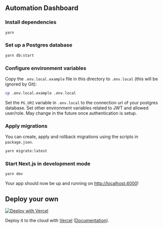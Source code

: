 ## Automation Dashboard

### Install dependencies

```bash
yarn
```

### Set up a Postgres database

```bash
yarn db:start
```

### Configure environment variables

Copy the `.env.local.example` file in this directory to `.env.local` (this will be ignored by Git):

```bash
cp .env.local.example .env.local
```

Set the `PG_URI` variable in `.env.local` to the connection uri of your postgres database.
Set other environment variables related to JWT and allowed user/role. May change in the future once authentication is setup.

### Apply migrations

You can create, apply and rollback migrations using the scripts in `package.json`.

```bash
yarn migrate:latest
```

### Start Next.js in development mode

```bash
yarn dev
```

Your app should now be up and running on [http://localhost:4000](http://localhost:4000)!

## Deploy your own

[![Deploy with Vercel](https://vercel.com/button)](https://vercel.com/import/git?c=1&s=https://github.com/saturninoabril/automation-dashboard)

Deploy it to the cloud with [Vercel](https://vercel.com/new?utm_source=github&utm_medium=readme&utm_campaign=automation-dashboard) ([Documentation](https://nextjs.org/docs/deployment)).
